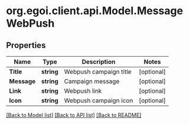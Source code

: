 
# org.egoi.client.api.Model.MessageWebPush

## Properties

Name | Type | Description | Notes
------------ | ------------- | ------------- | -------------
**Title** | **string** | Webpush campaign title | [optional] 
**Message** | **string** | Campaign message | [optional] 
**Link** | **string** | Webpush link | [optional] 
**Icon** | **string** | Webpush campaign icon | [optional] 

[[Back to Model list]](../README.md#documentation-for-models)
[[Back to API list]](../README.md#documentation-for-api-endpoints)
[[Back to README]](../README.md)

